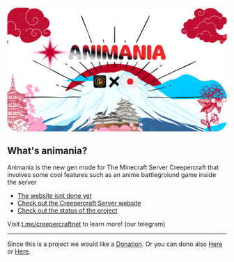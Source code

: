![Welcome to animania](https://github.com/animaniaMC/.github/blob/main/Animania%20Lungo%20V1-modified.png)
## What's animania?

Animania is the new gen mode for The Minecraft Server Creepercraft that involves some cool features such as an anime battlegroiund game inside the server
* [The website isnt done yet](https://creeperhub.net/animania)
* [Check out the Creepercraft Server website](https://creepercraft.net)
* [Check out the status of the project](https://status.creepercraft.net)

Visit [t.me/creepercraftnet](https://t.me/creepercraftnet) to learn more! (our telegram)

----

Since this is a project we would like a [Donation](https://buymeacoffee.com/creepercraft). Or you can dono also [Here](https://ko-fi.com/creepercraft) or [Here](https://liberapay.com/creepercraft).

